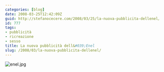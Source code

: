 ```yaml
---
categories: [blog]
date: 2008-03-25T12:42:09Z
guid: http://stefanocecere.com/2008/03/25/la-nuova-pubblicita-dellenel/
id: 777
tags:
- pubblicità
- ricreazione
- sesso
title: La nuova pubblicità dell&#039;Enel
slug: /2008/03/la-nuova-pubblicita-dellenel/
---
```


![enel.jpg](http://stefanocecere.com/wp-content/uploads/sites/3/2008/03/enel.jpg)